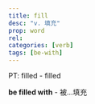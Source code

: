 ```yaml
---
title: fill
desc: "v. 填充"
prop: word
rel:
categories: [verb]
tags: [be-with]
---
```


PT: filled - filled

**be filled with** - 被...填充